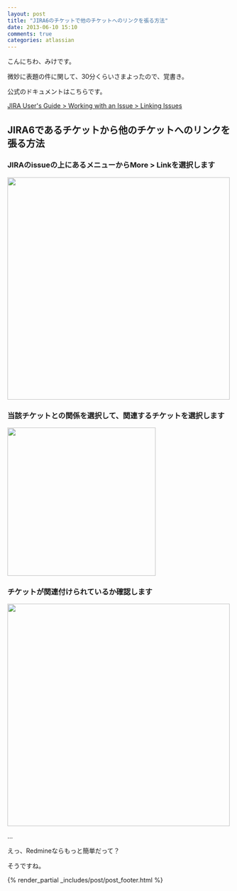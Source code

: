 ```yaml
---
layout: post
title: "JIRA6のチケットで他のチケットへのリンクを張る方法"
date: 2013-06-10 15:10
comments: true
categories: atlassian
---
```


こんにちわ、みけです。

微妙に表題の件に関して、30分くらいさまよったので、覚書き。

公式のドキュメントはこちらです。

[JIRA User's Guide > Working with an Issue > Linking Issues](https://confluence.atlassian.com/display/JIRA/Linking+Issues)

JIRA6であるチケットから他のチケットへのリンクを張る方法
---

### JIRAのissueの上にあるメニューから**More > Link**を選択します


<a href="https://googledrive.com/host/0B4hhdHWLP7RRVjFGRmExVzhlMjQ" target="_blank"><img src="//googledrive.com/host/0B4hhdHWLP7RRVjFGRmExVzhlMjQ" style="width : 501px;"/></a>

### 当該チケットとの関係を選択して、関連するチケットを選択します

<a href="https://googledrive.com/host/0B4hhdHWLP7RRaExlSGJnMUJjejQ" target="_blank"><img src="//googledrive.com/host/0B4hhdHWLP7RRaExlSGJnMUJjejQ" style="width : 334px;"/></a>

### チケットが関連付けられているか確認します

<a href="https://googledrive.com/host/0B4hhdHWLP7RRT2RfWklwbkExdGM" target="_blank"><img src="//googledrive.com/host/0B4hhdHWLP7RRT2RfWklwbkExdGM" style="width : 501px;"/></a>


…

えっ、Redmineならもっと簡単だって？

そうですね。


{% render_partial _includes/post/post_footer.html %}

